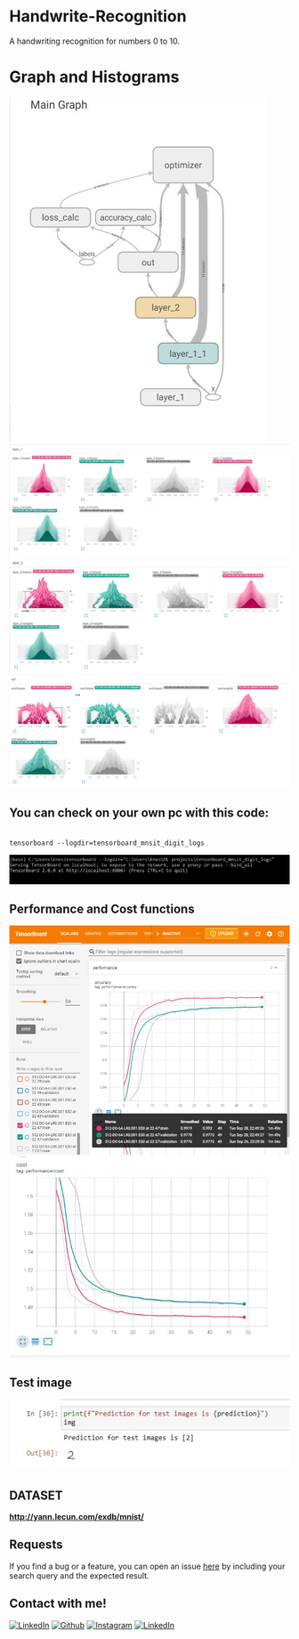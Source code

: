 # Handwrite-Recognition

A handwriting recognition for numbers 0 to 10.

# Graph and Histograms

![](https://github.com/eneeesyk/Handwrite-Recognition/blob/main/graph.JPG)
![](https://github.com/eneeesyk/Handwrite-Recognition/blob/main/histogram.JPG)
![](https://github.com/eneeesyk/Handwrite-Recognition/blob/main/histogram2.JPG)
![](https://github.com/eneeesyk/Handwrite-Recognition/blob/main/histogram3.JPG)

## You can check on your own pc with this code:
```

tensorboard --logdir=tensorboard_mnsit_digit_logs

```

![](https://github.com/eneeesyk/Handwrite-Recognition/blob/main/tensorboard-code.JPG)

## Performance and Cost functions

![](https://github.com/eneeesyk/Handwrite-Recognition/blob/main/performance-func.JPG)
![](https://github.com/eneeesyk/Handwrite-Recognition/blob/main/cost-func.JPG)


## Test image

![](https://github.com/eneeesyk/Handwrite-Recognition/blob/main/test.JPG)

## DATASET

**http://yann.lecun.com/exdb/mnist/**

## Requests 
If you find a bug or a feature, you can open an issue [here](https://github.com/eneeesyk/English-Turksih-Game/issues/new) by including your search query and the expected result.

## Contact with me! 
[<img target="_blank" src="https://img.icons8.com/bubbles/100/000000/linkedin.png" title="LinkedIn">](https://www.linkedin.com/in/enes-yedikardes-b989041ba/)       [<img target="_blank" src="https://img.icons8.com/bubbles/100/000000/github.png" title="Github">](https://github.com/eneeesyk)     [<img target="_blank" src="https://img.icons8.com/bubbles/100/000000/instagram-new.png" title="Instagram">](https://instagram.com/eneesyk/) 
[<img target="_blank" src="https://img.icons8.com/bubbles/100/000000/twitter.png" title="LinkedIn">](https://twitter.com/eneees_yk)
